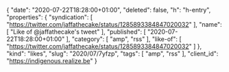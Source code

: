 {
  "date": "2020-07-22T18:28:00+01:00",
  "deleted": false,
  "h": "h-entry",
  "properties": {
    "syndication": [
      "https://twitter.com/jaffathecake/status/1285893384847020032"
    ],
    "name": [
      "Like of @jaffathecake's tweet"
    ],
    "published": [
      "2020-07-22T18:28:00+01:00"
    ],
    "category": [
      "amp",
      "rss"
    ],
    "like-of": [
      "https://twitter.com/jaffathecake/status/1285893384847020032"
    ]
  },
  "kind": "likes",
  "slug": "2020/07/7yfzp",
  "tags": [
    "amp",
    "rss"
  ],
  "client_id": "https://indigenous.realize.be"
}
